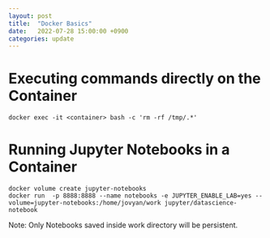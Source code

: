 ```yaml
---
layout: post
title:  "Docker Basics"
date:   2022-07-28 15:00:00 +0900
categories: update
---
```


# Executing commands directly on the Container

```shell
docker exec -it <container> bash -c 'rm -rf /tmp/.*'
```

# Running Jupyter Notebooks in a Container

```shell
docker volume create jupyter-notebooks 
docker run  -p 8888:8888 --name notebooks -e JUPYTER_ENABLE_LAB=yes --volume=jupyter-notebooks:/home/jovyan/work jupyter/datascience-notebook
```

Note: Only Notebooks saved inside work directory will be persistent. 
